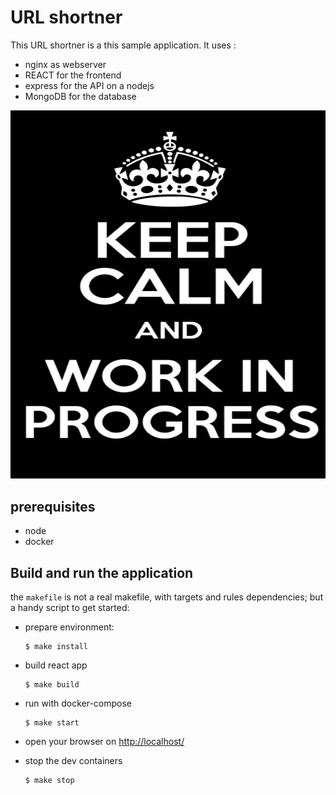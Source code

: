 # URL shortner

This URL shortner is a this sample application. It uses :

- nginx as webserver
- REACT for the frontend
- express for the API on a nodejs
- MongoDB for the database

![keepcalm wip](./keepcalmwip.png "Keep Calm Work in Progress")


## prerequisites

- node
- docker

## Build and run the application

the `makefile` is not a real makefile, with targets and rules dependencies; but a handy script to get started:

- prepare environment:
  ```
  $ make install
  ```
- build react app
  ```
  $ make build
  ```
- run with docker-compose
  ```
  $ make start
  ```
- open your browser on [http://localhost/](http://localhost/)

- stop the dev containers
  ```
  $ make stop
  ```
